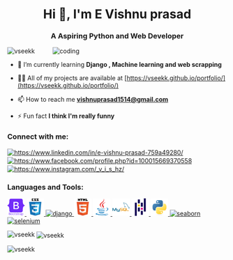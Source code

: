 <h1 align="center">Hi 👋, I'm E Vishnu prasad</h1>
<h3 align="center">A Aspiring Python and Web Developer</h3>
<img align="right" alt="coding" width="400" src="https://media4.giphy.com/media/v1.Y2lkPTc5MGI3NjExdmozYWcwaWZ1cmRjMXlobHZ4ZWxyMDk3NHd3aHRyazA5Mm03Ym4zcCZlcD12MV9pbnRlcm5hbF9naWZfYnlfaWQmY3Q9Zw/qgQUggAC3Pfv687qPC/giphy.webp">
<p align="left"> <img src="https://komarev.com/ghpvc/?username=vseekk&label=Profile%20views&color=0e75b6&style=flat" alt="vseekk" /> </p>

- 🌱 I’m currently learning **Django , Machine learning and web scrapping**

- 👨‍💻 All of my projects are available at [https://vseekk.github.io/portfolio/](https://vseekk.github.io/portfolio/)

- 📫 How to reach me **vishnuprasad1514@gmail.com**

- ⚡ Fun fact **I think I'm really funny**

<h3 align="left">Connect with me:</h3>
<p align="left">
<a href="https://linkedin.com/in/https://www.linkedin.com/in/e-vishnu-prasad-759a49280/" target="blank"><img align="center" src="https://raw.githubusercontent.com/rahuldkjain/github-profile-readme-generator/master/src/images/icons/Social/linked-in-alt.svg" alt="https://www.linkedin.com/in/e-vishnu-prasad-759a49280/" height="30" width="40" /></a>
<a href="https://fb.com/https://www.facebook.com/profile.php?id=100015669370558" target="blank"><img align="center" src="https://raw.githubusercontent.com/rahuldkjain/github-profile-readme-generator/master/src/images/icons/Social/facebook.svg" alt="https://www.facebook.com/profile.php?id=100015669370558" height="30" width="40" /></a>
<a href="https://instagram.com/https://www.instagram.com/_v_i_s_hz/" target="blank"><img align="center" src="https://raw.githubusercontent.com/rahuldkjain/github-profile-readme-generator/master/src/images/icons/Social/instagram.svg" alt="https://www.instagram.com/_v_i_s_hz/" height="30" width="40" /></a>
</p>

<h3 align="left">Languages and Tools:</h3>
<p align="left"> <a href="https://getbootstrap.com" target="_blank" rel="noreferrer"> <img src="https://raw.githubusercontent.com/devicons/devicon/master/icons/bootstrap/bootstrap-plain-wordmark.svg" alt="bootstrap" width="40" height="40"/> </a> <a href="https://www.w3schools.com/css/" target="_blank" rel="noreferrer"> <img src="https://raw.githubusercontent.com/devicons/devicon/master/icons/css3/css3-original-wordmark.svg" alt="css3" width="40" height="40"/> </a> <a href="https://www.djangoproject.com/" target="_blank" rel="noreferrer"> <img src="https://cdn.worldvectorlogo.com/logos/django.svg" alt="django" width="40" height="40"/> </a> <a href="https://www.w3.org/html/" target="_blank" rel="noreferrer"> <img src="https://raw.githubusercontent.com/devicons/devicon/master/icons/html5/html5-original-wordmark.svg" alt="html5" width="40" height="40"/> </a> <a href="https://www.java.com" target="_blank" rel="noreferrer"> <img src="https://raw.githubusercontent.com/devicons/devicon/master/icons/java/java-original.svg" alt="java" width="40" height="40"/> </a> <a href="https://www.mysql.com/" target="_blank" rel="noreferrer"> <img src="https://raw.githubusercontent.com/devicons/devicon/master/icons/mysql/mysql-original-wordmark.svg" alt="mysql" width="40" height="40"/> </a> <a href="https://pandas.pydata.org/" target="_blank" rel="noreferrer"> <img src="https://raw.githubusercontent.com/devicons/devicon/2ae2a900d2f041da66e950e4d48052658d850630/icons/pandas/pandas-original.svg" alt="pandas" width="40" height="40"/> </a> <a href="https://www.python.org" target="_blank" rel="noreferrer"> <img src="https://raw.githubusercontent.com/devicons/devicon/master/icons/python/python-original.svg" alt="python" width="40" height="40"/> </a> <a href="https://seaborn.pydata.org/" target="_blank" rel="noreferrer"> <img src="https://seaborn.pydata.org/_images/logo-mark-lightbg.svg" alt="seaborn" width="40" height="40"/> </a> <a href="https://www.selenium.dev" target="_blank" rel="noreferrer"> <img src="https://raw.githubusercontent.com/detain/svg-logos/780f25886640cef088af994181646db2f6b1a3f8/svg/selenium-logo.svg" alt="selenium" width="40" height="40"/> </a> </p>

<p><img align="left" src="https://github-readme-stats.vercel.app/api/top-langs?username=vseekk&show_icons=true&locale=en&layout=compact" alt="vseekk" /></p>

<p>&nbsp;<img align="center" src="https://github-readme-stats.vercel.app/api?username=vseekk&show_icons=true&locale=en" alt="vseekk" /></p>

<p><img align="center" src="https://github-readme-streak-stats.herokuapp.com/?user=vseekk&" alt="vseekk" /></p>
